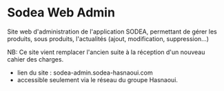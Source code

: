 # Sodea Web Admin

Site web d'administration de l'application SODEA, permettant de gérer les produits, sous produits, l'actualités (ajout, modification, suppression...)

NB: Ce site vient remplacer l'ancien suite à la réception d'un nouveau cahier des charges.

* lien du site : sodea-admin.sodea-hasnaoui.com
* accessible seulement via le réseau du groupe Hasnaoui.
